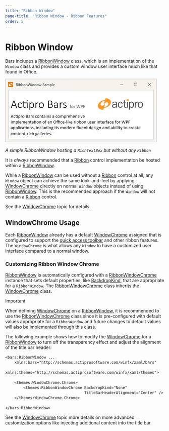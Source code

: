 ```yaml
---
title: "Ribbon Window"
page-title: "Ribbon Window - Ribbon Features"
order: 5
---
```

# Ribbon Window

Bars includes a [RibbonWindow](xref:@ActiproUIRoot.Controls.Bars.RibbonWindow) class, which is an implementation of the `Window` class and provides a custom window user interface much like that found in Office.

![Screenshot](../images/ribbon-window.png)

*A simple RibbonWindow hosting a `RichTextBox` but without any `Ribbon`*

It is *always* recommended that a [Ribbon](xref:@ActiproUIRoot.Controls.Bars.Ribbon) control implementation be hosted within a [RibbonWindow](xref:@ActiproUIRoot.Controls.Bars.RibbonWindow).

While a [RibbonWindow](xref:@ActiproUIRoot.Controls.Bars.RibbonWindow) can be used without a [Ribbon](xref:@ActiproUIRoot.Controls.Bars.Ribbon) control at all, any `Window` object can achieve the same look-and-feel by applying [WindowChrome](../../themes/windowchrome.md) directly on normal `Window` objects instead of using [RibbonWindow](xref:@ActiproUIRoot.Controls.Bars.RibbonWindow). This is the recommended approach if the `Window` will not contain a
[Ribbon](xref:@ActiproUIRoot.Controls.Bars.Ribbon) control.

See the [WindowChrome](../../themes/windowchrome.md) topic for details.

## WindowChrome Usage

Each [RibbonWindow](xref:@ActiproUIRoot.Controls.Bars.RibbonWindow) already has a default [WindowChrome](../../themes/windowchrome.md) assigned that is configured to support the [quick access toolbar](quick-access-toolbar.md) and other ribbon features.  The `WindowChrome` is what allows any `Window` to have a customized user interface compared to a normal window.

### Customizing Ribbon Window Chrome

[RibbonWindow](xref:@ActiproUIRoot.Controls.Bars.RibbonWindow) is automatically configured with a [RibbonWindowChrome](xref:@ActiproUIRoot.Themes.RibbonWindowChrome) instance that sets default properties, like [BackdropKind](xref:@ActiproUIRoot.Themes.WindowChrome.BackdropKind), that are appropriate for a `RibbonWindow`.  The [RibbonWindowChrome](xref:@ActiproUIRoot.Themes.RibbonWindowChrome) class inherits the [WindowChrome](xref:@ActiproUIRoot.Themes.WindowChrome) class.

> [!IMPORTANT]
> When defining [WindowChrome](../../themes/windowchrome.md) on a [RibbonWindow](xref:@ActiproUIRoot.Controls.Bars.RibbonWindow), it is recommended to use the [RibbonWindowChrome](xref:@ActiproUIRoot.Themes.RibbonWindowChrome) class since it is pre-configured with default values appropriate for a `RibbonWindow` and future changes to default values will also be implemented through this class.

The following example shows how to modify the [WindowChrome](../../themes/windowchrome.md) for a [RibbonWindow](xref:@ActiproUIRoot.Controls.Bars.RibbonWindow) to turn off the transparency effect and adjust the alignment of the title bar header:

```xaml
<bars:RibbonWindow ...
	xmlns:bars="http://schemas.actiprosoftware.com/winfx/xaml/bars"
	xmlns:themes="http://schemas.actiprosoftware.com/winfx/xaml/themes">

	<themes:WindowChrome.Chrome>
		<themes:RibbonWindowChrome BackdropKind="None"
		                           TitleBarHeaderAlignment="Center" />
	</themes:WindowChrome.Chrome>

</bars:RibbonWindow>
```

See the [WindowChrome](../../themes/windowchrome.md) topic more details on more advanced customization options like injecting additional content into the title bar.